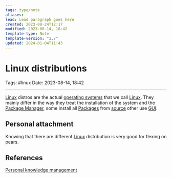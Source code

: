 ```yaml
---
tags: type/note
aliases: 
lead: Lead paragraph goes here
created: 2023-08-24T12:17
modified: 2023-08-14, 18:42
template-type: Note
template-version: "1.7"
updated: 2024-01-04T11:43
---
```


# Linux distributions

Tags: #linux 
Date: 2023-08-14, 18:42

---

[Linux](Linux.md) distros are the actual [ operating systems](%20Operating%20System%20) that we call [Linux](Linux.md). They mainly differ in the way they treat the installation of the system and the [Package Manager](Package%20Manager), some install all [Packages](Packages) from [ source](Installing%20From%20Source%20) other use [GUI](GUI).

## Personal attachment 

Knowing that there are different [Linux](Linux.md) distribution is very good for flexing on pears.

## References

[Personal knowledge management](Personal%20knowledge%20management.md)
